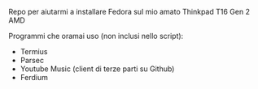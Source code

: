 Repo per aiutarmi a installare Fedora sul mio amato Thinkpad T16 Gen 2 AMD

Programmi che oramai uso (non inclusi nello script):
- Termius
- Parsec
- Youtube Music (client di terze parti su Github)
- Ferdium
